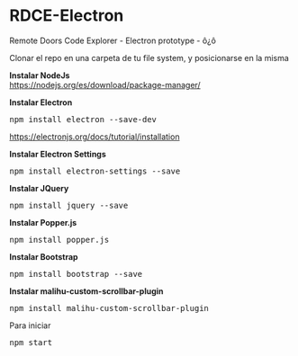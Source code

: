 # RDCE-Electron
Remote Doors Code Explorer - Electron prototype - ô¿ô

Clonar el repo en una carpeta de tu file system, y posicionarse en la misma

<b>Instalar NodeJs</b>
<br/>
https://nodejs.org/es/download/package-manager/

<b>Instalar Electron</b>
<br/>
<pre>npm install electron --save-dev</pre>
https://electronjs.org/docs/tutorial/installation

<b>Instalar Electron Settings</b>
<br/>
<pre>npm install electron-settings --save</pre>

<b>Instalar JQuery</b>
<br/>
<pre>npm install jquery --save</pre>

<b>Instalar Popper.js</b>
<br/>
<pre>npm install popper.js</pre>

<b>Instalar Bootstrap</b>
<br>
<pre>npm install bootstrap --save</pre>

<b>Instalar malihu-custom-scrollbar-plugin</b>
<br/>
<pre>npm install malihu-custom-scrollbar-plugin</pre>

Para iniciar 
<pre>npm start</pre>

